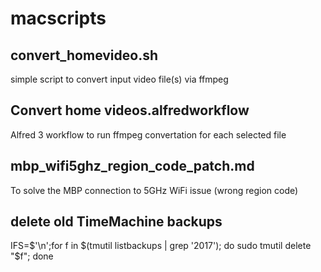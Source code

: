 # macscripts

## convert_homevideo.sh
simple script to convert input video file(s) via ffmpeg

## Convert home videos.alfredworkflow
Alfred 3 workflow to run ffmpeg convertation for each selected file

## mbp_wifi5ghz_region_code_patch.md
To solve the MBP connection to 5GHz WiFi issue (wrong region code)

## delete old TimeMachine backups
IFS=$'\n';for f in $(tmutil listbackups | grep '2017'); do sudo tmutil delete "$f"; done